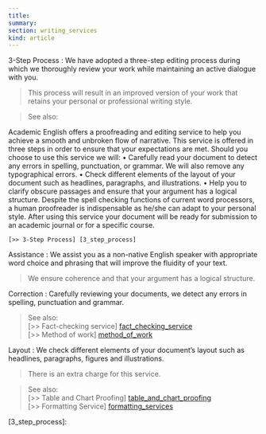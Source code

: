 ```yaml
--- 
title:
summary: 
section: writing_services
kind: article
---
```



3-Step Process
: We have adopted a three-step editing process during which we thoroughly review your work while maintaining an active dialogue with you.

  > This process will result in an improved version of your work that retains your personal or professional writing style.

  > See also: 

Academic English offers a proofreading and editing service to help you achieve a smooth and unbroken flow of narrative. This service is offered in three steps in order to ensure that your expectations are met. Should you choose to use this service we will:
•	Carefully read your document to detect any errors in spelling, punctuation, or grammar. We will also remove any typographical errors.
•	Check different elements of the layout of your document such as headlines, paragraphs, and illustrations.
•	Help you to clarify obscure passages and ensure that your argument has a logical structure.
Despite the spell checking functions of current word processors, a human proofreader is indispensable as he/she can adapt to your personal style. After using this service your document will be ready for submission to an academic journal or for a specific course.
 
    [>> 3-Step Process] [3_step_process]

Assistance
: We assist you as a non-native English speaker with appropriate word choice and phrasing that will improve the fluidity of your text.

  > We ensure coherence and that your argument has a logical structure.

Correction
: Carefully reviewing your documents, we detect any errors in spelling, punctuation and grammar. 

  > See also:  
    [>> Fact-checking service] [fact_checking_service]  
    [>> Method of work] [method_of_work]

Layout
: We check different elements of your document’s layout such as headlines, paragraphs, figures and illustrations.

  > There is an extra charge for this service.

  > See also:  
    [>> Table and Chart Proofing] [table_and_chart_proofing]  
    [>> Formatting Service] [formatting_services]
  
  
[3_step_process]: 

[fact_checking_service]: #dont_know
[method_of_work]: #dont_know

[table_and_chart_proofing]: #dont_know
[formatting_services]: #dont_know